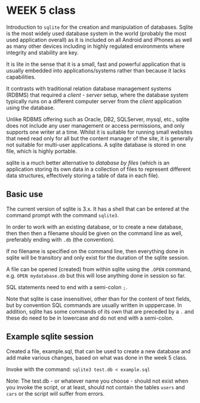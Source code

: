 # WEEK 5 class

Introduction to `sqlite` for the creation and manipulation of
databases. Sqlite is the most widely used database system in the
world (probably the most used application overall) as it is included
on all Android and iPhones as well as many other devices including
in highly regulated environments where integrity and stability are
key.

It is lite in the sense that it is a small, fast and powerful
application that is usually embedded into applications/systems rather than
because it lacks capabilities.

It contrasts with traditional relation database management systems (RDBMS) that
required a *client - server* setup, where the database system typically runs on
a different computer server from the *client* application using the database.

Unlike RDBMS offering such as Oracle, DB2, SQLServer, mysql, etc., sqlite does not
include any user management or access permissions, and only supports one writer
at a time. Whilst it is suitable for running small websites that need read only
for all but the content manager of the site, it is generally not suitable for
multi-user applications. A sqlite database is stored in one file, which is highly portable.

sqlite is a much better alternative to *database by files* (which is an
application storing its own data in a collection of files to represent
different data structures, effectively storing a table of data in each file).

## Basic use
The current version of sqlite is 3.x. It has a shell that can be entered at the
command prompt with the command `sqlite3`.

In order to work with an existing database, or to create a new database, then
then then a filename should be given on the command line as well, preferably
ending with `.db` (the convention).

If no filename is specified on the command line, then everything done in sqlite
will be transitory and only exist for the duration of the sqlite session.

A file can be opened (created) from within sqlite using the `.OPEN` command,
e.g. `OPEN mydatabase.db` but this will lose anything done in session so far.

SQL statements need to end with a semi-colon `;`.

Note that sqlite is case insensitivei, other than for the content of text
fields, but by convention SQL commands are usually written in upppercase. In
addition, sqlite has some commands of its own that are preceded by a `.` and
these do need to be in lowercase and do not end with a semi-colon.

## Example sqlite session
Created a file, example.sql, that can be used to create a new database and add
make various changes, based on what was done in the week 5 class.

Invoke with the command: `sqlite3 test.db < example.sql`

Note: The test.db - or whatever name you choose - should not exist when you
invoke the script, or at least, should not contain the tables `users` and
`cars` or the script will suffer from errors.
